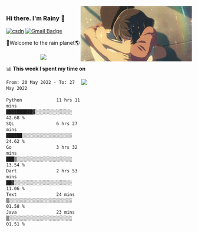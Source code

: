 <img  align='right' height="150" src="https://github.com/LikeRainDay/LikeRainDay/blob/master/pic/img_rain_1.gif?raw=true">



### Hi there. I'm Rainy :lemon:

[![csdn](https://img.shields.io/badge/-csdn-c14438?style=flat-square&logo=c&logoColor=white)](https://blog.csdn.net/qq_15807167)
[![Gmail Badge](https://img.shields.io/badge/-gmail-c14438?style=flat-square&logo=Gmail&logoColor=white&link=mailto:houshuai0816@gmail.com)](mailto:houshuai0816@gmail.com)

🚀Welcome to the rain planet🌎

<center>
<img align='center'  src="https://source.unsplash.com/random/1200x600">
</center>

📊 **This week I spent my time on**

<img align='right'   width="300" src="https://github-readme-stats.vercel.app/api?username=LikeRainDay&show_icons=true&title_color=fff&icon_color=79ff97&text_color=9f9f9f&bg_color=151515">

<!--START_SECTION:waka-->

```text
From: 20 May 2022 - To: 27 May 2022

Python             11 hrs 11 mins  ██████████▓░░░░░░░░░░░░░░   42.68 %
SQL                6 hrs 27 mins   ██████░░░░░░░░░░░░░░░░░░░   24.62 %
Go                 3 hrs 32 mins   ███▒░░░░░░░░░░░░░░░░░░░░░   13.54 %
Dart               2 hrs 53 mins   ██▓░░░░░░░░░░░░░░░░░░░░░░   11.06 %
Text               24 mins         ▒░░░░░░░░░░░░░░░░░░░░░░░░   01.58 %
Java               23 mins         ▒░░░░░░░░░░░░░░░░░░░░░░░░   01.51 %
```

<!--END_SECTION:waka-->
